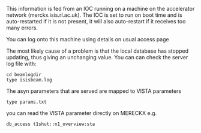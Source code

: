 This information is fed from an IOC running on a machine on the accelerator network (merckx.isis.rl.ac.uk). The IOC is set to run on boot time and is auto-restarted if it is not present, it will also auto-restart if it receives too many errors.

You can log onto this machine using details on usual access page

The most likely cause of a problem is that the local database has stopped updating, thus giving an unchanging value. You can can check the server log file with: 
```
cd beamlogdir
type isisbeam.log
```
The asyn parameters that are served are mapped to VISTA parameters  
```
type params.txt
```
you can read the VISTA parameter directly on MERECKX e.g.
```
db_access t1shut::n1_overview:sta
```
